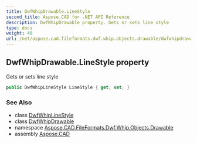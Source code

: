 ```yaml
---
title: DwfWhipDrawable.LineStyle
second_title: Aspose.CAD for .NET API Reference
description: DwfWhipDrawable property. Gets or sets line style
type: docs
weight: 40
url: /net/aspose.cad.fileformats.dwf.whip.objects.drawable/dwfwhipdrawable/linestyle/
---
```

## DwfWhipDrawable.LineStyle property

Gets or sets line style

```csharp
public DwfWhipLineStyle LineStyle { get; set; }
```

### See Also

* class [DwfWhipLineStyle](../../../aspose.cad.fileformats.dwf.whip.objects.service/dwfwhiplinestyle/)
* class [DwfWhipDrawable](../)
* namespace [Aspose.CAD.FileFormats.Dwf.Whip.Objects.Drawable](../../dwfwhipdrawable/)
* assembly [Aspose.CAD](../../../)


